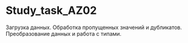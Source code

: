 # Study_task_AZ02
 Загрузка данных. Обработка пропущенных значений и дубликатов. Преобразование данных и работа с типами.
